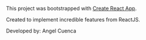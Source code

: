 This project was bootstrapped with [Create React App](https://github.com/facebookincubator/create-react-app).

Created to implement incredible features from ReactJS.

Developed by: Angel Cuenca
